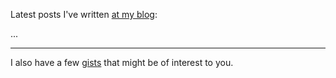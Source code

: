 Latest posts I've written [at my blog](https://blog.kartones.net/):

<!--START_SECTION:blogposts-->
...
<!--END_SECTION:blogposts-->

<hr>

I also have a few [gists](https://gist.github.com/Kartones?direction=desc&sort=updated) that might be of interest to you.
